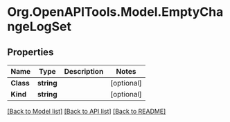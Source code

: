 # Org.OpenAPITools.Model.EmptyChangeLogSet
## Properties

Name | Type | Description | Notes
------------ | ------------- | ------------- | -------------
**Class** | **string** |  | [optional] 
**Kind** | **string** |  | [optional] 

[[Back to Model list]](../README.md#documentation-for-models) [[Back to API list]](../README.md#documentation-for-api-endpoints) [[Back to README]](../README.md)

